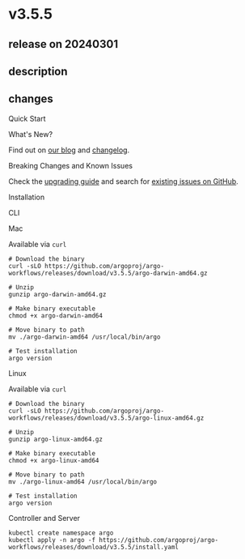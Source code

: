 # v3.5.5

## release on 20240301
## description
## changes
Quick Start

What's New?

Find out on <a href="https://blog.argoproj.io" rel="nofollow">our blog</a> and <a href="https://github.com/argoproj/argo-workflows/blob/main/CHANGELOG.md">changelog</a>.

Breaking Changes and Known Issues

Check the <a href="https://argo-workflows.readthedocs.io/en/release-3.5/upgrading/" rel="nofollow">upgrading guide</a> and search for <a href="https://github.com/argoproj/argo-workflows/issues">existing issues on GitHub</a>.

Installation

CLI

Mac

Available via <code>curl</code>

    # Download the binary
    curl -sLO https://github.com/argoproj/argo-workflows/releases/download/v3.5.5/argo-darwin-amd64.gz

    # Unzip
    gunzip argo-darwin-amd64.gz

    # Make binary executable
    chmod +x argo-darwin-amd64

    # Move binary to path
    mv ./argo-darwin-amd64 /usr/local/bin/argo

    # Test installation
    argo version

Linux

Available via <code>curl</code>

    # Download the binary
    curl -sLO https://github.com/argoproj/argo-workflows/releases/download/v3.5.5/argo-linux-amd64.gz

    # Unzip
    gunzip argo-linux-amd64.gz

    # Make binary executable
    chmod +x argo-linux-amd64

    # Move binary to path
    mv ./argo-linux-amd64 /usr/local/bin/argo

    # Test installation
    argo version

Controller and Server

    kubectl create namespace argo
    kubectl apply -n argo -f https://github.com/argoproj/argo-workflows/releases/download/v3.5.5/install.yaml


